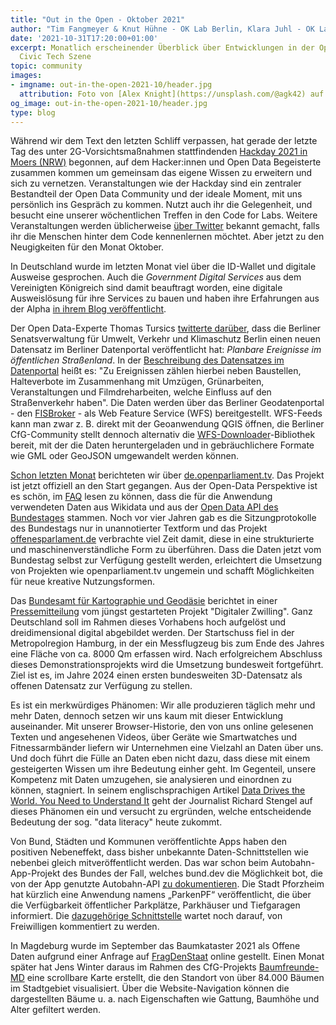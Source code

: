 ```yaml
---
title: "Out in the Open - Oktober 2021"
author: "Tim Fangmeyer & Knut Hühne - OK Lab Berlin, Klara Juhl - OK Lab Osnabrück"
date: '2021-10-31T17:20:00+01:00'
excerpt: Monatlich erscheinender Überblick über Entwicklungen in der Open Data and
  Civic Tech Szene
topic: community
images:
- imgname: out-in-the-open-2021-10/header.jpg
  attribution: Foto von [Alex Knight](https://unsplash.com/@agk42) auf [Unsplash](https://unsplash.com/photos/liWlhUFWp2w)
og_image: out-in-the-open-2021-10/header.jpg
type: blog
---
```

Während wir dem Text den letzten Schliff verpassen, hat gerade der letzte Tag des unter
2G-Vorsichtsmaßnahmen stattfindenden [Hackday 2021 in Moers
(NRW)](https://www.codeforniederrhein.de/hackday-2021/) begonnen, auf dem Hacker:innen und Open Data
Begeisterte zusammen kommen um gemeinsam das eigene Wissen zu erweitern und sich zu vernetzen.
Veranstaltungen wie der Hackday sind ein zentraler Bestandteil der Open Data Community und der
ideale Moment, mit uns persönlich ins Gespräch zu kommen. Nutzt auch ihr die Gelegenheit, und besucht eine unserer wöchentlichen Treffen in den Code for Labs. Weitere Veranstaltungen werden üblicherweise [über
Twitter](https://twitter.com/codeforde) bekannt gemacht, falls ihr die
Menschen hinter dem Code kennenlernen möchtet. Aber jetzt zu den Neugigkeiten für den Monat Oktober.

In Deutschland wurde im letzten Monat viel über die ID-Wallet und digitale Ausweise gesprochen. Auch
die *Government Digital Services* aus dem Vereinigten Königreich sind damit beauftragt worden, eine
digitale Ausweislösung für ihre Services zu bauen und haben ihre Erfahrungen aus der Alpha [in ihrem
Blog
veröffentlicht](https://gds.blog.gov.uk/2021/10/19/single-sign-on-what-we-learned-during-our-identity-alpha/).

Der Open Data-Experte Thomas Tursics [twitterte
darüber](https://twitter.com/tursics/status/1449404926589906945), dass die Berliner Senatsverwaltung
für Umwelt, Verkehr und Klimaschutz Berlin einen neuen Datensatz im Berliner Datenportal
veröffentlicht hat: *Planbare Ereignisse im öffentlichen Straßenland*. In der [Beschreibung des
Datensatzes im
Datenportal](https://daten.berlin.de/datensaetze/planbare-ereignisse-im-öffentlichen-straßenland-wfs)
heißt es: "Zu Ereignissen zählen hierbei neben Baustellen, Halteverbote im Zusammenhang mit Umzügen,
Grünarbeiten, Veranstaltungen und Filmdreharbeiten, welche Einfluss auf den Straßenverkehr haben".
Die Daten werden über das Berliner Geodatenportal - den
[FISBroker](https://fbinter.stadt-berlin.de/fb/?loginkey=alphaDataStart&alphaDataId=s_ereignisse@senstadt)
\- als Web Feature Service (WFS) bereitgestellt. WFS-Feeds kann man zwar z. B. direkt mit der
Geoanwendung QGIS öffnen, die Berliner CfG-Community stellt dennoch alternativ die
[WFS-Downloader](https://github.com/codeforberlin/wfs-downloader)-Bibliothek bereit, mit der die
Daten heruntergeladen und in gebräuchlichere Formate wie GML oder GeoJSON umgewandelt werden können.

[Schon letzten Monat](/blog/2021-09-31-out-in-the-open-september-2021/) berichteten wir über [de.openparliament.tv](https://de.openparliament.tv/). Das Projekt ist jetzt offiziell an
den Start gegangen. Aus der Open-Data Perspektive ist es schön, im
[FAQ](https://de.openparliament.tv/faq) lesen zu können, dass die für die Anwendung verwendeten
Daten aus Wikidata und aus der [Open Data API des
Bundestages](https://www.bundestag.de/services/opendata) stammen. Noch vor vier Jahren gab es die
Sitzungprotokolle des Bundestags nur in unannotierter Textform und das Projekt
[offenesparlament.de](https://offenesparlament.de/daten/) verbrachte viel Zeit damit, diese in eine
strukturierte und maschinenverständliche Form zu überführen. Dass die Daten jetzt vom Bundestag
selbst zur Verfügung gestellt werden, erleichtert die Umsetzung von Projekten wie openparliament.tv ungemein und
schafft Möglichkeiten für neue kreative Nutzungsformen.

Das [Bundesamt für Kartographie und
Geodäsie](https://www.bkg.bund.de/DE/Home/home.html;jsessionid=70C72947966E2AA3DF6BC92BEA40DE72.live21)
berichtet in einer
[Pressemitteilung](https://www.bkg.bund.de/SharedDocs/Pressemitteilungen/BKG/DE/PM_2021/211013-Digitaler_Zwilling.html)
vom jüngst gestarteten Projekt "Digitaler Zwilling". Ganz Deutschland soll im Rahmen dieses
Vorhabens hoch aufgelöst und dreidimensional digital abgebildet werden. Der Startschuss fiel in der
Metropolregion Hamburg, in der ein Messflugzeug bis zum Ende des Jahres eine Fläche von ca. 8000 Qm
erfassen wird. Nach erfolgreichem Abschluss dieses Demonstrationsprojekts wird die Umsetzung
bundesweit fortgeführt. Ziel ist es, im Jahre 2024 einen ersten bundesweiten 3D-Datensatz als
offenen Datensatz zur Verfügung zu stellen.

Es ist ein merkwürdiges Phänomen: Wir alle produzieren täglich mehr und mehr Daten, dennoch setzen
wir uns kaum mit dieser Entwicklung auseinander. Mit unserer Browser-Historie, den von uns online
gelesenen Texten und angesehenen Videos, über Geräte wie Smartwatches und Fitnessarmbänder liefern
wir Unternehmen eine Vielzahl an Daten über uns. Und doch führt die Fülle an Daten eben nicht dazu,
dass diese mit einem gesteigerten Wissen um ihre Bedeutung einher geht. Im Gegenteil, unsere
Kompetenz mit Daten umzugehen, sie analysieren und einordnen zu können, stagniert. In seinem
englischsprachigen Artikel [Data Drives the World. You Need to Understand
It](https://time.com/6108001/data-protection-richard-stengel/?mc_cid=16112edf1c&mc_eid=db10ddbb6f)
geht der Journalist Richard Stengel auf dieses Phänomen ein und versucht zu ergründen, welche
entscheidende Bedeutung der sog. "data literacy" heute zukommt.


Von Bund, Städten und Kommunen veröffentlichte Apps haben den positiven Nebeneffekt, dass bisher
unbekannte Daten-Schnittstellen wie nebenbei gleich mitveröffentlicht werden. Das war schon beim
Autobahn-App-Projekt des Bundes der Fall, welches bund.dev die Möglichkeit bot, die von der App
genutzte Autobahn-API [zu dokumentieren](https://autobahn.api.bund.dev). Die Stadt Pforzheim hat
kürzlich eine Anwendung namens „ParkenPF“ veröffentlicht, die über die Verfügbarkeit öffentlicher
Parkplätze, Parkhäuser und Tiefgaragen informiert. Die [dazugehörige
Schnittstelle](https://t.co/CXmb2pKR7F?amp=1) wartet noch darauf, von Freiwilligen kommentiert zu
werden.

In Magdeburg wurde im September das Baumkataster 2021 als Offene Daten aufgrund einer Anfrage auf
[FragDenStaat](https://fragdenstaat.de/) online gestellt. Einen Monat später hat  Jens Winter daraus
im Rahmen des CfG-Projekts
[Baumfreunde-MD](https://www.codefor.de/projekte/magdeburg-baumfreunde-md/) eine scrollbare Karte
erstellt, die den Standort von über 84.000 Bäumen im Stadtgebiet visualisiert. Über die
Website-Navigation können die dargestellten Bäume u. a. nach Eigenschaften wie Gattung, Baumhöhe und
Alter gefiltert werden.
